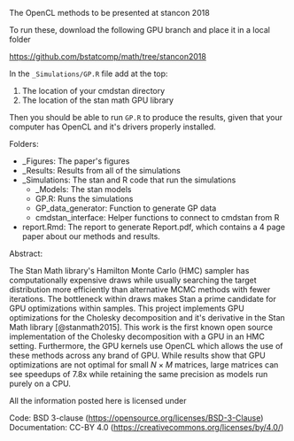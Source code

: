 The OpenCL methods to be presented at stancon 2018

To run these, download the following GPU branch and place it in a local folder

https://github.com/bstatcomp/math/tree/stancon2018

In the `_Simulations/GP.R` file add at the top:

1. The location of your cmdstan directory
2. The location of the stan math GPU library

Then you should be able to run `GP.R` to produce the results, given that your computer has OpenCL and it's drivers properly installed.

Folders:

- _Figures: The paper's figures
- _Results: Results from all of the simulations
- _Simulations: The stan and R code that run the simulations
    - _Models: The stan models
    - GP.R: Runs the simulations
    - GP_data_generator: Function to generate GP data
    - cmdstan_interface: Helper functions to connect to cmdstan from R
- report.Rmd: The report to generate Report.pdf, which contains a 4 page paper about our methods and results.


Abstract:

The Stan Math library's Hamilton Monte Carlo (HMC) sampler has computationally expensive draws while usually searching the target distribution more efficiently than alternative MCMC methods with fewer iterations. The bottleneck within draws makes Stan a prime candidate for GPU optimizations within samples. This project implements GPU optimizations for the Cholesky decomposition and it's derivative in the Stan Math library [@stanmath2015]. This work is the first known open source implementation of the Cholesky decomposition with a GPU in an HMC setting. Furthermore, the GPU kernels use OpenCL which allows the use of these methods across any brand of GPU. While results show that GPU optimizations are not optimal for small $N\times M$ matrices, large matrices can see speedups of 7.8x while retaining the same precision as models run purely on a CPU.


All the information posted here is licensed under

Code: BSD 3-clause (https://opensource.org/licenses/BSD-3-Clause)
Documentation: CC-BY 4.0 (https://creativecommons.org/licenses/by/4.0/)
